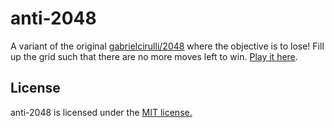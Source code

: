 anti-2048
=========

A variant of the original [gabrielcirulli/2048](https://github.com/gabrielecirulli/2048) where the objective is to lose! Fill up the grid such that there are no more moves left to win. [Play it here](http://darkstar112358.github.io/anti-2048/).

## License
anti-2048 is licensed under the [MIT license.](https://github.com/darkstar112358/anti-2048/blob/master/LICENSE)
